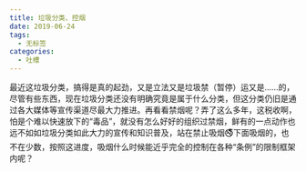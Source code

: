 ```yaml
---
title: 垃圾分类、控烟
date: 2019-06-24
tags: 
  - 无标签
categories:
  - 吐槽
---
```

最近这垃圾分类，搞得是真的起劲，又是立法又是垃圾禁（暂停）运又是……的，尽管有些东西，现在垃圾分类还没有明确究竟是属于什么分类，但这分类仍旧是通过各大媒体等宣传渠道尽最大力推进。再看看禁烟呢？弄了这么多年，这税收啊，怕是个难以快速放下的“毒品”，就没有怎么好好的组织过禁烟，鲜有的一点动作也远不如如垃圾分类如此大力的宣传和知识普及，站在禁止吸烟🚭下面吸烟的，也不在少数，按照这进度，吸烟什么时候能近乎完全的控制在各种“条例”的限制框架内呢？